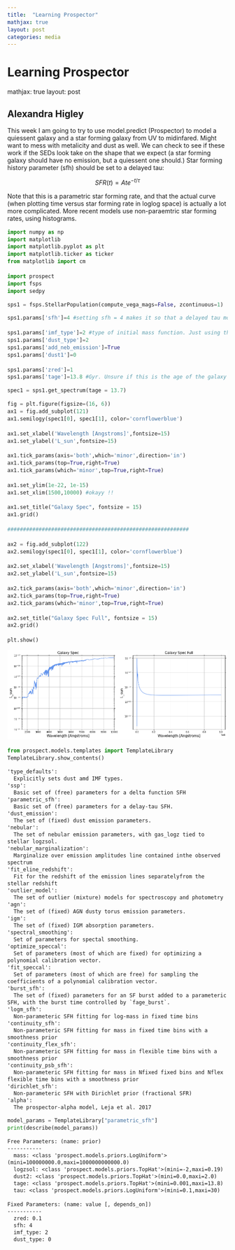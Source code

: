 ```yaml
---
title:  "Learning Prospector"
mathjax: true
layout: post
categories: media
---
```



# Learning Prospector
mathjax: true
layout: post
## Alexandra Higley 

This week I am going to try to use model.predict (Prospector) to model a quiessent galaxy and a star forming galaxy from UV to midinfared. Might want to mess with metalicity and dust as well. We can check to see if these work if the SEDs look take on the shape that we expect (a star forming galaxy should have no emission, but a quiessent one should.) Star forming history parameter (sfh) should be set to a delayed tau:

$$
  SFR(t) = Ate^{-t/\tau}
$$

Note that this is a parametric star forming rate, and that the actual curve (when plotting time versus star forming rate in loglog space) is actually a lot more complicated. More recent models use non-paraemtric star forming rates, using histograms. 


```python
import numpy as np
import matplotlib
import matplotlib.pyplot as plt 
import matplotlib.ticker as ticker
from matplotlib import cm

import prospect
import fsps
import sedpy
```


```python
sps1 = fsps.StellarPopulation(compute_vega_mags=False, zcontinuous=1)
```


```python
sps1.params['sfh']=4 #setting sfh = 4 makes it so that a delayed tau model is used

sps1.params['imf_type']=2 #type of initial mass function. Just using the default.  
sps1.params['dust_type']=2
sps1.params['add_neb_emission']=True
sps1.params['dust1']=0

sps1.params['zred']=1
sps1.params['tage']=13.8 #Gyr. Unsure if this is the age of the galaxy though, or the universe
```


```python
spec1 = sps1.get_spectrum(tage = 13.7)
```


```python
fig = plt.figure(figsize=(16, 6))
ax1 = fig.add_subplot(121)
ax1.semilogy(spec1[0], spec1[1], color='cornflowerblue')

ax1.set_xlabel('Wavelength [Angstroms]',fontsize=15)
ax1.set_ylabel('L_sun',fontsize=15)

ax1.tick_params(axis='both',which='minor',direction='in')
ax1.tick_params(top=True,right=True)
ax1.tick_params(which='minor',top=True,right=True)

ax1.set_ylim(1e-22, 1e-15)
ax1.set_xlim(1500,10000) #okayy !!

ax1.set_title("Galaxy Spec", fontsize = 15)
ax1.grid()

##########################################################

ax2 = fig.add_subplot(122)
ax2.semilogy(spec1[0], spec1[1], color='cornflowerblue')

ax2.set_xlabel('Wavelength [Angstroms]',fontsize=15)
ax2.set_ylabel('L_sun',fontsize=15)

ax2.tick_params(axis='both',which='minor',direction='in')
ax2.tick_params(top=True,right=True)
ax2.tick_params(which='minor',top=True,right=True)

ax2.set_title("Galaxy Spec Full", fontsize = 15)
ax2.grid()

plt.show()
```


    
![png](output_5_0.png)
    



```python
from prospect.models.templates import TemplateLibrary
TemplateLibrary.show_contents()
```

    'type_defaults':
      Explicitly sets dust amd IMF types.
    'ssp':
      Basic set of (free) parameters for a delta function SFH
    'parametric_sfh':
      Basic set of (free) parameters for a delay-tau SFH.
    'dust_emission':
      The set of (fixed) dust emission parameters.
    'nebular':
      The set of nebular emission parameters, with gas_logz tied to stellar logzsol.
    'nebular_marginalization':
      Marginalize over emission amplitudes line contained inthe observed spectrum
    'fit_eline_redshift':
      Fit for the redshift of the emission lines separatelyfrom the stellar redshift
    'outlier_model':
      The set of outlier (mixture) models for spectroscopy and photometry
    'agn':
      The set of (fixed) AGN dusty torus emission parameters.
    'igm':
      The set of (fixed) IGM absorption parameters.
    'spectral_smoothing':
      Set of parameters for spectal smoothing.
    'optimize_speccal':
      Set of parameters (most of which are fixed) for optimizing a polynomial calibration vector.
    'fit_speccal':
      Set of parameters (most of which are free) for sampling the coefficients of a polynomial calibration vector.
    'burst_sfh':
      The set of (fixed) parameters for an SF burst added to a parameteric SFH, with the burst time controlled by `fage_burst`.
    'logm_sfh':
      Non-parameteric SFH fitting for log-mass in fixed time bins
    'continuity_sfh':
      Non-parameteric SFH fitting for mass in fixed time bins with a smoothness prior
    'continuity_flex_sfh':
      Non-parameteric SFH fitting for mass in flexible time bins with a smoothness prior
    'continuity_psb_sfh':
      Non-parameteric SFH fitting for mass in Nfixed fixed bins and Nflex flexible time bins with a smoothness prior
    'dirichlet_sfh':
      Non-parameteric SFH with Dirichlet prior (fractional SFR)
    'alpha':
      The prospector-alpha model, Leja et al. 2017



```python
model_params = TemplateLibrary["parametric_sfh"]
print(describe(model_params))
```

    Free Parameters: (name: prior) 
    -----------
      mass: <class 'prospect.models.priors.LogUniform'>(mini=100000000.0,maxi=1000000000000.0)
      logzsol: <class 'prospect.models.priors.TopHat'>(mini=-2,maxi=0.19)
      dust2: <class 'prospect.models.priors.TopHat'>(mini=0.0,maxi=2.0)
      tage: <class 'prospect.models.priors.TopHat'>(mini=0.001,maxi=13.8)
      tau: <class 'prospect.models.priors.LogUniform'>(mini=0.1,maxi=30)
    
    Fixed Parameters: (name: value [, depends_on]) 
    -----------
      zred: 0.1 
      sfh: 4 
      imf_type: 2 
      dust_type: 0 



```python

```
